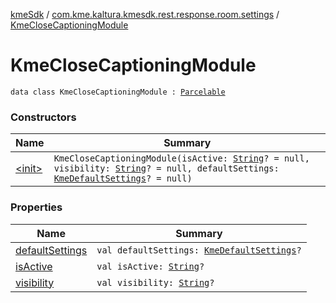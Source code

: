 [kmeSdk](../../index.md) / [com.kme.kaltura.kmesdk.rest.response.room.settings](../index.md) / [KmeCloseCaptioningModule](./index.md)

# KmeCloseCaptioningModule

`data class KmeCloseCaptioningModule : `[`Parcelable`](https://developer.android.com/reference/android/os/Parcelable.html)

### Constructors

| Name | Summary |
|---|---|
| [&lt;init&gt;](-init-.md) | `KmeCloseCaptioningModule(isActive: `[`String`](https://kotlinlang.org/api/latest/jvm/stdlib/kotlin/-string/index.html)`? = null, visibility: `[`String`](https://kotlinlang.org/api/latest/jvm/stdlib/kotlin/-string/index.html)`? = null, defaultSettings: `[`KmeDefaultSettings`](../-kme-default-settings/index.md)`? = null)` |

### Properties

| Name | Summary |
|---|---|
| [defaultSettings](default-settings.md) | `val defaultSettings: `[`KmeDefaultSettings`](../-kme-default-settings/index.md)`?` |
| [isActive](is-active.md) | `val isActive: `[`String`](https://kotlinlang.org/api/latest/jvm/stdlib/kotlin/-string/index.html)`?` |
| [visibility](visibility.md) | `val visibility: `[`String`](https://kotlinlang.org/api/latest/jvm/stdlib/kotlin/-string/index.html)`?` |
